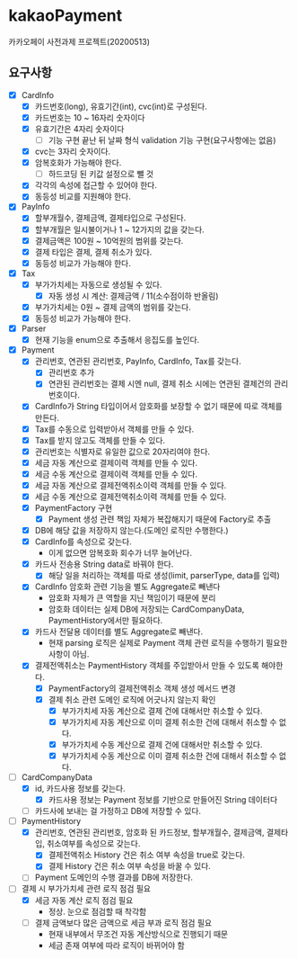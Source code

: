 # kakaoPayment
카카오페이 사전과제 프로젝트(20200513)

## 요구사항
- [X] CardInfo
    - [X] 카드번호(long), 유효기간(int), cvc(int)로 구성된다.
    - [X] 카드번호는 10 ~ 16자리 숫자이다
    - [X] 유효기간은 4자리 숫자이다
        - [ ] 기능 구현 끝난 뒤 날짜 형식 validation 기능 구현(요구사항에는 없음)
    - [X] cvc는 3자리 숫자이다.
    - [X] 암복호화가 가능해야 한다.
        - [ ] 하드코딩 된 키값 설정으로 뺄 것
    - [X] 각각의 속성에 접근할 수 있어야 한다.
    - [X] 동등성 비교를 지원해야 한다.

- [X] PayInfo
    - [X] 할부개월수, 결제금액, 결제타입으로 구성된다.
    - [X] 할부개월은 일시불이거나 1 ~ 12가지의 값을 갖는다.
    - [X] 결제금액은 100원 ~ 10억원의 범위를 갖는다.
    - [X] 결제 타입은 결제, 결제 취소가 있다.
    - [X] 동등성 비교가 가능해야 한다.
    
- [X] Tax
    - [X] 부가가치세는 자동으로 생성될 수 있다.
        - [X] 자동 생성 시 계산: 결제금액 / 11(소수점이하 반올림)
    - [X] 부가가치세는 0원 ~ 결제 금액의 범위를 갖는다.
    - [X] 동등성 비교가 가능해야 한다.

- [X] Parser
    - [X] 현재 기능을 enum으로 추출해서 응집도를 높인다.

- [X] Payment
    - [X] 관리번호, 연관된 관리번호, PayInfo, CardInfo, Tax를 갖는다.
        - [X] 관리번호 추가
        - [X] 연관된 관리번호는 결제 시엔 null, 결제 취소 시에는 연관된 결제건의 관리번호이다.
    - [X] CardInfo가 String 타입이어서 암호화를 보장할 수 없기 때문에 따로 객체를 만든다.
    - [X] Tax를 수동으로 입력받아서 객체를 만들 수 있다.
    - [X] Tax를 받지 않고도 객체를 만들 수 있다.
    - [X] 관리번호는 식별자로 유일한 값으로 20자리여야 한다.
    - [X] 세금 자동 계산으로 결제이력 객체를 만들 수 있다.
    - [X] 세금 수동 계산으로 결제이력 객체를 만들 수 있다.
    - [X] 세금 자동 계산으로 결제전액취소이력 객체를 만들 수 있다.
    - [X] 세금 수동 계산으로 결제전액취소이력 객체를 만들 수 있다.
    - [X] PaymentFactory 구현
        - [X] Payment 생성 관련 책임 자체가 복잡해지기 때문에 Factory로 추출
    - [X] DB에 해당 값을 저장하지 않는다.(도메인 로직만 수행한다.)
    - [X] CardInfo를 속성으로 갖는다.
        - 이게 없으면 암복호화 회수가 너무 늘어난다.
    - [X] 카드사 전송용 String data로 바꿔야 한다.
        - [X] 해당 일을 처리하는 객체를 따로 생성(limit, parserType, data를 입력)
    - [X] CardInfo 암호화 관련 기능을 별도 Aggregate로 빼낸다
        - 암호화 자체가 큰 역할을 지닌 책임이기 때문에 분리
        - 암호화 데이터는 실제 DB에 저장되는 CardCompanyData, PaymentHistory에서만 필요하다.
    - [X] 카드사 전달용 데이터를 별도 Aggregate로 빼낸다.
        - 현재 parsing 로직은 실제로 Payment 객체 관련 로직을 수행하기 필요한 사항이 아님.
    - [X] 결제전액취소는 PaymentHistory 객체를 주입받아서 만들 수 있도록 해야한다.
        - [X] PaymentFactory의 결제전액취소 객체 생성 메서드 변경
        - [X] 결제 취소 관련 도메인 로직에 어긋나지 않는지 확인
            - [X] 부가가치세 자동 계산으로 결제 건에 대해서만 취소할 수 있다.
            - [X] 부가가치세 자동 계산으로 이미 결제 취소한 건에 대해서 취소할 수 없다.
            - [X] 부가가치세 수동 계산으로 결제 건에 대해서만 취소할 수 있다.
            - [X] 부가가치세 수동 계산으로 이미 결제 취소한 건에 대해서 취소할 수 없다.
                
- [ ] CardCompanyData
    - [X] id, 카드사용 정보를 갖는다.
        - [X] 카드사용 정보는 Payment 정보를 기반으로 만들어진 String 데이터다
    - [ ] 카드사에 보내는 걸 가정하고 DB에 저장할 수 있다.

- [ ] PaymentHistory
    - [X] 관리번호, 연관된 관리번호, 암호화 된 카드정보, 할부개월수, 결제금액, 결제타입, 취소여부를 속성으로 갖는다.
        - [X] 결제전액취소 History 건은 취소 여부 속성을 true로 갖는다.
        - [X] 결제 History 건은 취소 여부 속성을 바꿀 수 있다.
    - [ ] Payment 도메인의 수행 결과를 DB에 저장한다.

- [ ] 결제 시 부가가치세 관련 로직 점검 필요
    - [X] 세금 자동 계산 로직 점검 필요
        - 정상. 눈으로 점검할 때 착각함
    - [ ] 결제 금액보다 많은 금액으로 세금 부과 로직 점검 필요
        - 현재 내부에서 무조건 자동 계산방식으로 진행되기 때문
        - 세금 존재 여부에 따라 로직이 바뀌어야 함
